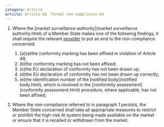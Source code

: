 ```yaml
---
category: Article
article: Article 68  Formal non-compliance.md
---
```


1. Where the [market surveillance authority](market surveillance authority.html) of a Member State makes one of the following findings, it shall require the relevant [provider](provider.html) to put an end to the non-compliance concerned:
	1. {a}(a)the conformity marking has been affixed in violation of Article 49;
	2. (b)the conformity marking has not been affixed;
	3. (c)the EU declaration of conformity has not been drawn up;
	4. (d)the EU declaration of conformity has not been drawn up correctly;
	5. (e)the identification number of the [notified body](notified body.html), which is involved in the [conformity assessment](conformity assessment.html) procedure, where applicable, has not been affixed;

2. Where the non-compliance referred to in paragraph 1 persists, the Member State concerned shall take all appropriate measures to restrict or prohibit the high-risk AI system being made available on the market or ensure that it is recalled or withdrawn from the market.